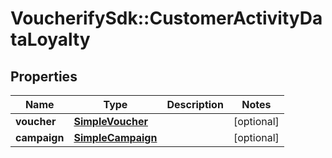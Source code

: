 # VoucherifySdk::CustomerActivityDataLoyalty

## Properties

| Name | Type | Description | Notes |
| ---- | ---- | ----------- | ----- |
| **voucher** | [**SimpleVoucher**](SimpleVoucher.md) |  | [optional] |
| **campaign** | [**SimpleCampaign**](SimpleCampaign.md) |  | [optional] |

